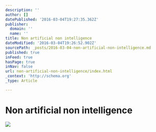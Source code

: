 ```yaml
---
description: ''
author: []
datePublished: '2016-03-04T19:27:35.362Z'
publisher:
  domain: ''
  name: ''
title: Non artificial non intelligence
dateModified: '2016-03-04T19:26:52.902Z'
sourcePath: _posts/2016-03-04-non-artificial-non-intelligence.md
published: true
inFeed: true
hasPage: true
inNav: false
url: non-artificial-non-intelligence/index.html
_context: 'http://schema.org'
_type: Article

---
```

# Non artificial non intelligence
![](https://the-grid-user-content.s3-us-west-2.amazonaws.com/9a9dd35b-5389-465f-9015-23746dd60d29.png)
